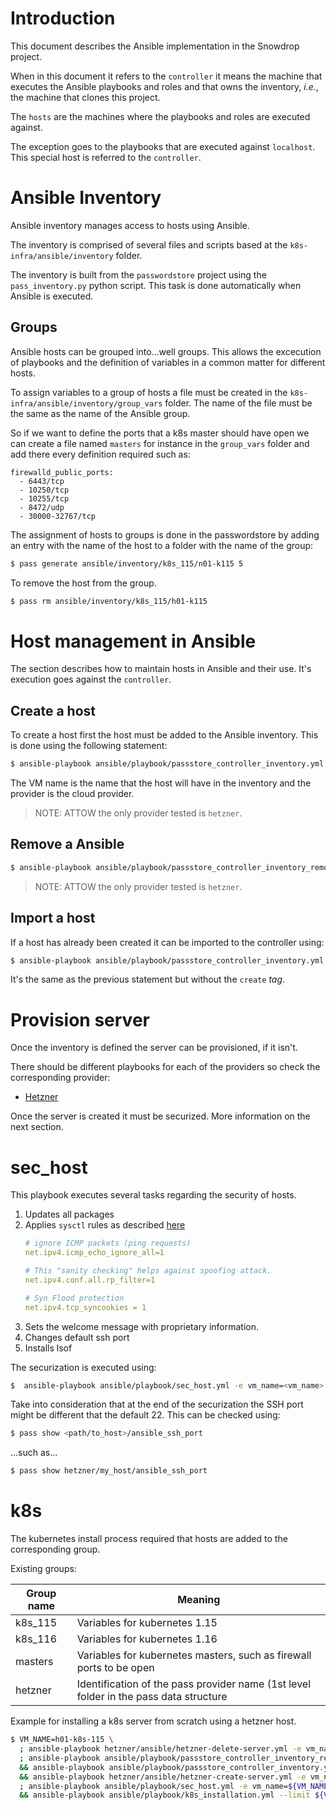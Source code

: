 
# Introduction

This document describes the Ansible implementation in the Snowdrop project.

When in this document it refers to the `controller` it means the machine that executes the Ansible playbooks and roles and that owns the inventory, *i.e.*, the 
machine that clones this project.

The `hosts` are the machines where the playbooks and roles are executed against. 

The exception goes to the playbooks that are executed against `localhost`. This special host is referred to the `controller`. 

# Ansible Inventory

Ansible inventory manages access to hosts using Ansible.

The inventory is comprised of several files and scripts based at the `k8s-infra/ansible/inventory` folder.

The inventory is built from the `passwordstore` project using the `pass_inventory.py` python script. This task is done automatically when Ansible is executed.

## Groups

Ansible hosts can be grouped into...well groups. This allows the excecution of playbooks and the definition of variables in a common matter for different hosts. 

To assign variables to a group of hosts a file must be created in the  `k8s-infra/ansible/inventory/group_vars` folder. The name of the file must be the same
as the name of the Ansible group.

So if we want to define the ports that a k8s master should have open we can create a file named `masters` for instance in the `group_vars` folder and add there
every definition required such as:

```
firewalld_public_ports:
  - 6443/tcp
  - 10250/tcp
  - 10255/tcp
  - 8472/udp
  - 30000-32767/tcp
```

The assignment of hosts to groups is done in the passwordstore by adding an entry with the name of the host to a folder with the name of the group:

```bash
$ pass generate ansible/inventory/k8s_115/n01-k115 5
```

To remove the host from the group.

```bash
$ pass rm ansible/inventory/k8s_115/h01-k115
```

# Host management in Ansible

The section describes how to maintain hosts in Ansible and their use. It's execution goes against the `controller`.

## Create a host

To create a host first the host must be added to the Ansible inventory. This is done using the following statement:

```bash
$ ansible-playbook ansible/playbook/passstore_controller_inventory.yml -e vm_name=<vm_name> -e pass_provider=<provider> --tag "create"
```

The VM name is the name that the host will have in the inventory and the provider is the cloud provider. 

> NOTE: ATTOW the only provider tested is `hetzner`. 

## Remove a Ansible 

```bash
$ ansible-playbook ansible/playbook/passstore_controller_inventory_remove.yml -e vm_name=<vm_name> -e pass_provider=<provider>
```

> NOTE: ATTOW the only provider tested is `hetzner`. 

## Import a host

If a host has already been created it can be imported to the controller using:

```bash
$ ansible-playbook ansible/playbook/passstore_controller_inventory.yml -e vm_name=<vm_name> -e pass_provider=<provider>
```

It's the same as the previous statement but without the `create` *tag*.

# Provision server

Once the inventory is defined the server can be provisioned, if it isn't.

There should be different playbooks for each of the providers so check the corresponding provider:

* [Hetzner](../../hetzner/README-cloud.md)

Once the server is created it must be securized. More information on the next section.

# sec_host

This playbook executes several tasks regarding the security of hosts.

1. Updates all packages
1. Applies `sysctl` rules as described [here](https://linoxide.com/how-tos/linux-sysctl-tuning/)
    ```yaml
    # ignore ICMP packets (ping requests)
    net.ipv4.icmp_echo_ignore_all=1
    
    # This "sanity checking" helps against spoofing attack.
    net.ipv4.conf.all.rp_filter=1
    
    # Syn Flood protection
    net.ipv4.tcp_syncookies = 1
    ```
1. Sets the welcome message with proprietary information.
1. Changes default ssh port 
1. Installs lsof

The securization is executed using:

```bash
$  ansible-playbook ansible/playbook/sec_host.yml -e vm_name=<vm_name> -e provider=<provider>
```

Take into consideration that at the end of the securization the SSH port might be different that the default 22. This can be checked using:

```bash
$ pass show <path/to_host>/ansible_ssh_port
```

...such as...

```bash
$ pass show hetzner/my_host/ansible_ssh_port
```

# k8s

The kubernetes install process required that hosts are added to the corresponding group.

Existing groups:

| Group name | Meaning |
| --- | --- |
| k8s_115 | Variables for kubernetes 1.15 |
| k8s_116 | Variables for kubernetes 1.16 |
| masters | Variables for kubernetes masters, such as firewall ports to be open |
| hetzner | Identification of the pass provider name (1st level folder in the pass data structure |

Example for installing a k8s server from scratch using a hetzner host.
 
```bash
$ VM_NAME=h01-k8s-115 \
  ; ansible-playbook hetzner/ansible/hetzner-delete-server.yml -e vm_name=${VM_NAME} -e hetzner_context_name=snowdrop  \
  ; ansible-playbook ansible/playbook/passstore_controller_inventory_remove.yml -e vm_name=${VM_NAME} -e pass_provider=hetzner \
  && ansible-playbook ansible/playbook/passstore_controller_inventory.yml -e vm_name=${VM_NAME} -e pass_provider=hetzner --tag "create" \
  && ansible-playbook hetzner/ansible/hetzner-create-server.yml -e vm_name=${VM_NAME} -e salt_text=$( gpg --gen-random --armor 1 20) -e hetzner_context_name=snowdrop \
  ; ansible-playbook ansible/playbook/sec_host.yml -e vm_name=${VM_NAME} -e provider=hetzner \
  && ansible-playbook ansible/playbook/k8s_installation.yml --limit ${VM_NAME}
```
